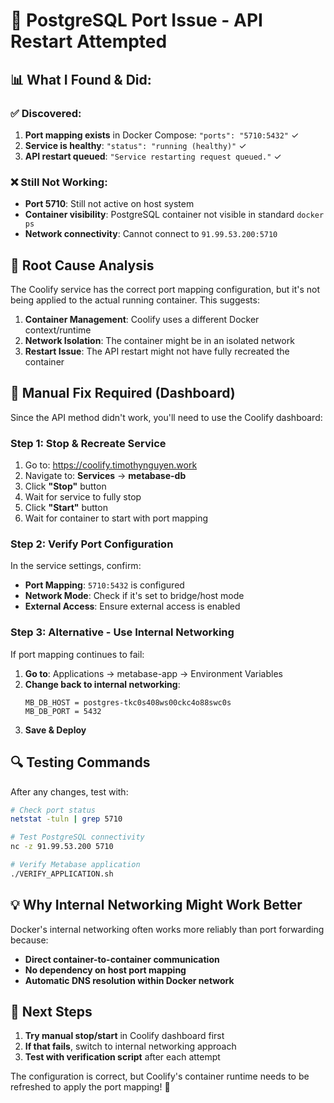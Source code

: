 # 🔧 PostgreSQL Port Issue - API Restart Attempted

## 📊 **What I Found & Did:**

### ✅ **Discovered:**
1. **Port mapping exists** in Docker Compose: `"ports": "5710:5432"` ✓
2. **Service is healthy**: `"status": "running (healthy)"` ✓
3. **API restart queued**: `"Service restarting request queued."` ✓

### ❌ **Still Not Working:**
- **Port 5710**: Still not active on host system
- **Container visibility**: PostgreSQL container not visible in standard `docker ps`
- **Network connectivity**: Cannot connect to `91.99.53.200:5710`

## 🎯 **Root Cause Analysis**

The Coolify service has the correct port mapping configuration, but it's not being applied to the actual running container. This suggests:

1. **Container Management**: Coolify uses a different Docker context/runtime
2. **Network Isolation**: The container might be in an isolated network
3. **Restart Issue**: The API restart might not have fully recreated the container

## 🚀 **Manual Fix Required (Dashboard)**

Since the API method didn't work, you'll need to use the Coolify dashboard:

### **Step 1: Stop & Recreate Service**
1. Go to: https://coolify.timothynguyen.work
2. Navigate to: **Services** → **metabase-db**
3. Click **"Stop"** button
4. Wait for service to fully stop
5. Click **"Start"** button 
6. Wait for container to start with port mapping

### **Step 2: Verify Port Configuration**
In the service settings, confirm:
- **Port Mapping**: `5710:5432` is configured
- **Network Mode**: Check if it's set to bridge/host mode
- **External Access**: Ensure external access is enabled

### **Step 3: Alternative - Use Internal Networking**
If port mapping continues to fail:

1. **Go to**: Applications → metabase-app → Environment Variables
2. **Change back to internal networking**:
   ```
   MB_DB_HOST = postgres-tkc0s408ws00ckc4o88swc0s
   MB_DB_PORT = 5432
   ```
3. **Save & Deploy**

## 🔍 **Testing Commands**

After any changes, test with:
```bash
# Check port status
netstat -tuln | grep 5710

# Test PostgreSQL connectivity
nc -z 91.99.53.200 5710

# Verify Metabase application
./VERIFY_APPLICATION.sh
```

## 💡 **Why Internal Networking Might Work Better**

Docker's internal networking often works more reliably than port forwarding because:
- **Direct container-to-container communication**
- **No dependency on host port mapping**
- **Automatic DNS resolution within Docker network**

## 🎯 **Next Steps**

1. **Try manual stop/start** in Coolify dashboard first
2. **If that fails**, switch to internal networking approach
3. **Test with verification script** after each attempt

The configuration is correct, but Coolify's container runtime needs to be refreshed to apply the port mapping! 🔄
